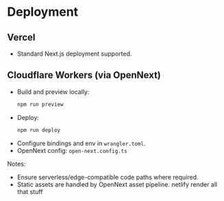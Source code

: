 # Deployment

## Vercel
- Standard Next.js deployment supported.

## Cloudflare Workers (via OpenNext)
- Build and preview locally:
  ```bash
  npm run preview
  ```
- Deploy:
  ```bash
  npm run deploy
  ```
- Configure bindings and env in `wrangler.toml`.
- OpenNext config: `open-next.config.ts`

Notes:
- Ensure serverless/edge-compatible code paths where required.
- Static assets are handled by OpenNext asset pipeline.
netlify 
render 
all that stuff